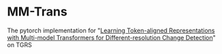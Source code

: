 # MM-Trans

The pytorch implementation for "[Learning Token-aligned Representations with Multi-model Transformers for Different-resolution Change Detection](https://ieeexplore.ieee.org/document/9864212/)" on TGRS
